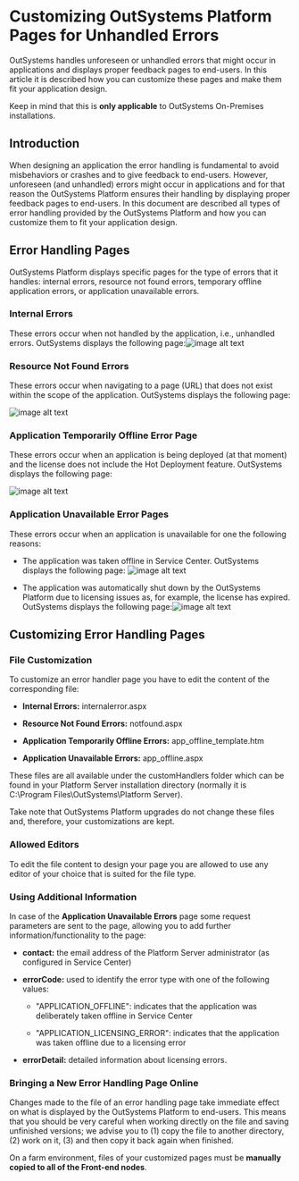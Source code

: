 # Customizing OutSystems Platform Pages for Unhandled Errors

OutSystems handles unforeseen or unhandled errors that might occur in applications and displays proper feedback pages to end-users. In this article it is described how you can customize these pages and make them fit your application design.

Keep in mind that this is **only applicable** to OutSystems On-Premises installations.

## Introduction

When designing an application the error handling is fundamental to avoid misbehaviors or crashes and to give feedback to end-users. However, unforeseen (and unhandled) errors might occur in applications and for that reason the OutSystems Platform ensures their handling by displaying proper feedback pages to end-users. In this document are described all types of error handling provided by the OutSystems Platform and how you can customize them to fit your application design.

## Error Handling Pages

OutSystems Platform displays specific pages for the type of errors that it handles: internal errors, resource not found errors, temporary offline application errors, or application unavailable errors.

### Internal Errors

These errors occur when not handled by the application, i.e., unhandled errors. OutSystems displays the following page:![image alt text](images/Customizing-OutSystems-Platform-Pages-for-Unhandled-Errors_0.png)

### Resource Not Found Errors

These errors occur when navigating to a page (URL) that does not exist within the scope of the application. OutSystems displays the following page:

![image alt text](images/Customizing-OutSystems-Platform-Pages-for-Unhandled-Errors_1.png)

### Application Temporarily Offline Error Page

These errors occur when an application is being deployed (at that moment) and the license does not include the Hot Deployment feature. OutSystems displays the following page:

![image alt text](images/Customizing-OutSystems-Platform-Pages-for-Unhandled-Errors_2.png)

### Application Unavailable Error Pages

These errors occur when an application is unavailable for one the following reasons:

* The application was taken offline in Service Center.
OutSystems displays the following page:
![image alt text](images/Customizing-OutSystems-Platform-Pages-for-Unhandled-Errors_3.png)
 

* The application was automatically shut down by the OutSystems Platform due to licensing issues as, for example, the license has expired.
OutSystems displays the following page:![image alt text](images/Customizing-OutSystems-Platform-Pages-for-Unhandled-Errors_4.png)

## Customizing Error Handling Pages

### File Customization

To customize an error handler page you have to edit the content of the corresponding file:

* **Internal Errors:** internalerror.aspx

* **Resource Not Found Errors:** notfound.aspx

* **Application Temporarily Offline Errors:** app_offline_template.htm

* **Application Unavailable Errors:** app_offline.aspx

These files are all available under the customHandlers folder which can be found in your Platform Server installation directory (normally it is C:\Program Files\OutSystems\Platform Server).

Take note that OutSystems Platform upgrades do not change these files and, therefore, your customizations are kept.

### Allowed Editors

To edit the file content to design your page you are allowed to use any editor of your choice that is suited for the file type.

### Using Additional Information

In case of the **Application Unavailable Errors** page some request parameters are sent to the page, allowing you to add further information/functionality to the page:

* **contact:** the email address of the Platform Server administrator (as configured in Service Center)

* **errorCode:** used to identify the error type with one of the following values:

    * "APPLICATION_OFFLINE": indicates that the application was deliberately taken offline in Service Center

    * "APPLICATION_LICENSING_ERROR": indicates that the application was taken offline due to a licensing error

* **errorDetail:** detailed information about licensing errors.

### Bringing a New Error Handling Page Online

Changes made to the file of an error handling page take immediate effect on what is displayed by the OutSystems Platform to end-users. This means that you should be very careful when working directly on the file and saving unfinished versions; we advise you to (1) copy the file to another directory, (2) work on it, (3) and then copy it back again when finished.

On a farm environment, files of your customized pages must be **manually copied to all of the Front-end nodes**.


